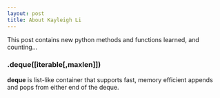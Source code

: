 ```yaml
---
layout: post
title: About Kayleigh Li
---
```


This post contains new python methods and functions learned, and counting...  

### .deque([iterable[,maxlen]]) 

**deque** is list-like container that supports fast, memory efficient appends and pops from either end of the deque.  


 

